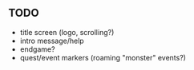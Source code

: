 ## TODO
* title screen (logo, scrolling?)
* intro message/help
* endgame?
* quest/event markers (roaming "monster" events?)

